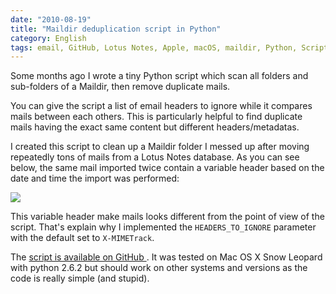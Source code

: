 ```yaml
---
date: "2010-08-19"
title: "Maildir deduplication script in Python"
category: English
tags: email, GitHub, Lotus Notes, Apple, macOS, maildir, Python, Script, Mac OS X 10.6 Snow Leopard
---
```


Some months ago I wrote a tiny Python script which scan all folders and
sub-folders of a Maildir, then remove duplicate mails.

You can give the script a list of email headers to ignore while it compares
mails between each others. This is particularly helpful to find duplicate mails
having the exact same content but different headers/metadatas.

I created this script to clean up a Maildir folder I messed up after moving
repeatedly tons of mails from a Lotus Notes database. As you can see below, the
same mail imported twice contain a variable header based on the date and time
the import was performed:

![](/uploads/2010/lotus-notes-x-mimetrack-mail-header.png)

This variable header make mails looks different from the point of view of the
script. That's explain why I implemented the `HEADERS_TO_IGNORE` parameter with
the default set to `X-MIMETrack`.

The [script is available on GitHub
](https://github.com/kdeldycke/maildir-deduplicate). It was tested on Mac OS X
Snow Leopard with python 2.6.2 but should work on other systems and versions as
the code is really simple (and stupid).
